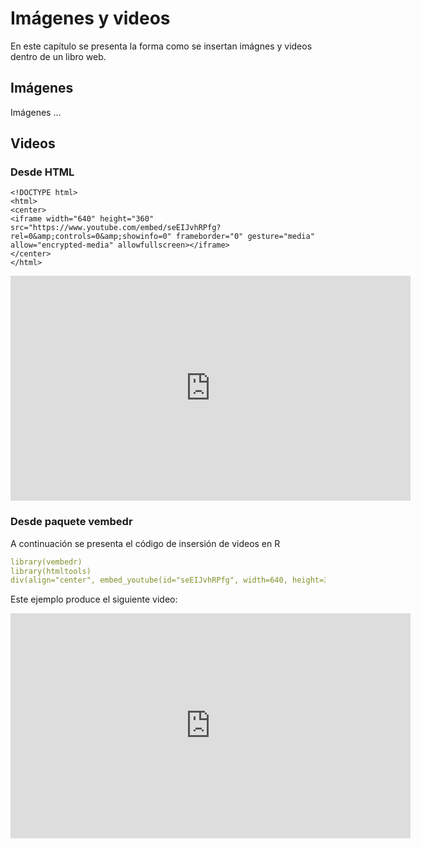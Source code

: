 # Imágenes y videos

En este capítulo se presenta la forma como se insertan imágnes y videos dentro de un libro web.

## Imágenes

Imágenes ...

## Videos


### Desde HTML

```
<!DOCTYPE html>
<html>
<center>
<iframe width="640" height="360" src="https://www.youtube.com/embed/seEIJvhRPfg?rel=0&amp;controls=0&amp;showinfo=0" frameborder="0" gesture="media" allow="encrypted-media" allowfullscreen></iframe>
</center>
</html>
```

<!DOCTYPE html>
<html>
<center>
<iframe width="640" height="360" src="https://www.youtube.com/embed/seEIJvhRPfg?rel=0&amp;controls=0&amp;showinfo=0" frameborder="0" gesture="media" allow="encrypted-media" allowfullscreen></iframe>
</center>
</html>

### Desde paquete vembedr

A continuación se presenta el código de insersión de videos en R

```yaml
library(vembedr)
library(htmltools)
div(align="center", embed_youtube(id="seEIJvhRPfg", width=640, height=360))
```
Este ejemplo produce el siguiente video:

<!--html_preserve--><div align="center">
<iframe src="https://www.youtube.com/embed/seEIJvhRPfg" width="640" height="360" frameborder="0" allowfullscreen=""></iframe>
</div><!--/html_preserve-->
